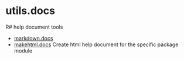 # utils.docs

R# help document tools

+ [markdown.docs](utils.docs/markdown.docs.1) 
+ [makehtml.docs](utils.docs/makehtml.docs.1) Create html help document for the specific package module

